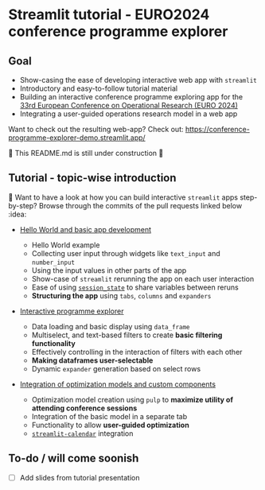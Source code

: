 # Streamlit tutorial - EURO2024 conference programme explorer
## Goal 

- Show-casing the ease of developing interactive web app with `streamlit`
- Introductory and easy-to-follow tutorial material
- Building an interactive conference programme exploring app for the [33rd European Conference on Operational Research (EURO 2024)](https://euro2024cph.dk/)
- Integrating a user-guided operations research model in a web app

Want to check out the resulting web-app? Check out: https://conference-programme-explorer-demo.streamlit.app/

:construction: This README.md is still under construction :construction: 


## Tutorial - topic-wise introduction
:notebook: Want to have a look at how you can build interactive `streamlit` apps step-by-step? 
Browse through the commits of the pull requests linked below :idea:

- [Hello World and basic app development](https://github.com/SanderVA92/conference_programme_explorer/pull/2)
   - Hello World example
   - Collecting user input through widgets like `text_input` and `number_input`
   - Using the input values in other parts of the app
   - Show-case of `streamlit` rerunning the app on each user interaction
   - Ease of using [`session_state`](https://docs.streamlit.io/develop/api-reference/caching-and-state/st.session_state) to share variables between reruns
   - **Structuring the app** using `tabs`, `columns` and `expanders`

- [Interactive programme explorer](https://github.com/SanderVA92/conference_programme_explorer/pull/3)
  - Data loading and basic display using `data_frame`
  - Multiselect, and text-based filters to create **basic filtering functionality**
  - Effectively controlling in the interaction of filters with each other
  - **Making dataframes user-selectable**
  - Dynamic `expander` generation based on select rows
 
- [Integration of optimization models and custom components](https://github.com/SanderVA92/conference_programme_explorer/pull/4)
  - Optimization model creation using `pulp` to **maximize utility of attending conference sessions**
  - Integration of the basic model in a separate tab
  - Functionality to allow **user-guided optimization**
  - [`streamlit-calendar`](https://github.com/im-perativa/streamlit-calendar) integration


## To-do / will come soonish

- [ ] Add slides from tutorial presentation
